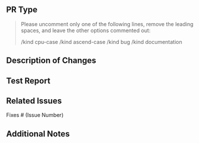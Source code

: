 <!--  
Thanks for sending a pull request!  Here are a few tips to guide you:

1. If this is your first time, please read our [contributor guidelines](https://github.com/opensourcedot/xihe-cases/blob/main/CONTRIBUTING.md)
2. Ensure you have tested your changes on the [xihe.mindspore.cn](https://xihe.mindspore.cn)
-->

## PR Type
> Please uncomment only one of the following lines, remove the leading spaces, and leave the other options commented out:
>
> /kind cpu-case
> /kind ascend-case
> /kind bug
> /kind documentation

## Description of Changes
<!--
Please describe the reasoning behind your changes. What problem do they solve, or how do they improve the project? 
-->

## Test Report
<!--
Provide a test report with results from testing on [xihe.mindspore.cn](https://xihe.mindspore.cn).
If applicable, include test logs or screenshots to demonstrate that your changes work as expected.
-->

## Related Issues
<!--
If this PR is related to any existing issues or PRs, please link them here using GitHub’s syntax. 
For example: "Fixes #123", "Part of #456", or "Relates to #789".
-->
Fixes # (Issue Number)  

## Additional Notes
<!--
Provide any additional context, details, or clarifications that might be helpful for reviewers to understand the PR.
-->
